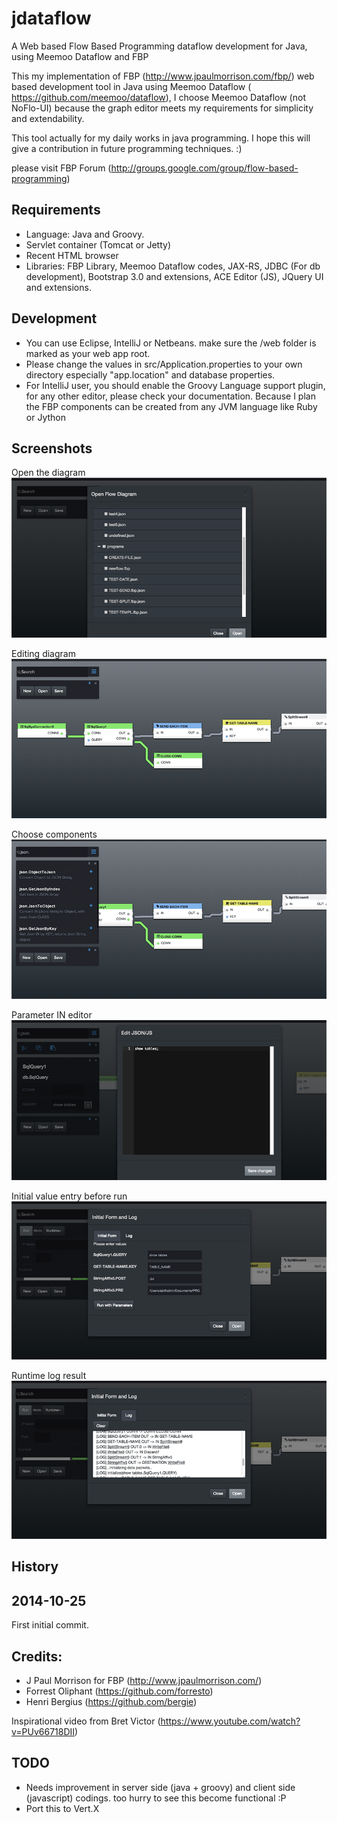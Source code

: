 jdataflow
=========

A Web based Flow Based Programming dataflow development  for Java, using Meemoo Dataflow and FBP

This my implementation of FBP (http://www.jpaulmorrison.com/fbp/) web based development tool in Java using Meemoo Dataflow ( https://github.com/meemoo/dataflow), I choose Meemoo Dataflow  (not NoFlo-UI) because the graph editor meets my requirements for simplicity and extendability.

This tool actually for my daily works in java programming. I hope this will give a contribution in future programming techniques. :)

please visit FBP Forum (http://groups.google.com/group/flow-based-programming)

Requirements
------------
- Language: Java and Groovy.
- Servlet container (Tomcat or Jetty)
- Recent HTML browser
- Libraries: FBP Library, Meemoo Dataflow codes, JAX-RS, JDBC (For db development), Bootstrap 3.0 and extensions, ACE Editor (JS), JQuery UI and extensions. 

Development
------------
- You can use Eclipse, IntelliJ or Netbeans. make sure the /web folder is marked as your web app root.
- Please change the values in src/Application.properties to your own directory especially "app.location" and database properties.
- For IntelliJ user, you should enable the Groovy Language support plugin, for any other editor, please check your documentation. Because I plan the FBP components can be created from any JVM language like Ruby or Jython

Screenshots
-----------
Open the diagram
![Open the diagram](https://raw.githubusercontent.com/elhakimz/jdataflow/master/screenshots/screen1.png "")

Editing diagram
![Editing diagram](https://raw.githubusercontent.com/elhakimz/jdataflow/master/screenshots/screen2.png "")

Choose components
![Choose components](https://raw.githubusercontent.com/elhakimz/jdataflow/master/screenshots/screen3.png "")

Parameter IN editor
![Parameter IN editor](https://raw.githubusercontent.com/elhakimz/jdataflow/master/screenshots/screen4.png "")

Initial value entry before run
![Initial value entry before run](https://raw.githubusercontent.com/elhakimz/jdataflow/master/screenshots/screen5.png "")

Runtime log result
![Runtime log result](https://raw.githubusercontent.com/elhakimz/jdataflow/master/screenshots/screen6.png "")


History
--------
2014-10-25 
-----------
First initial commit.


Credits:
-------
- J Paul Morrison for FBP (http://www.jpaulmorrison.com/)
- Forrest Oliphant (https://github.com/forresto)
- Henri Bergius (https://github.com/bergie) 

Inspirational video from Bret Victor
(https://www.youtube.com/watch?v=PUv66718DII)

TODO
----
- Needs improvement in server side (java + groovy) and client side (javascript)  codings. too hurry to see this become functional :P
- Port this to Vert.X


